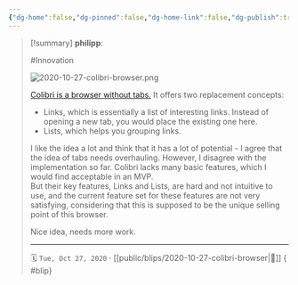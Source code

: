 ```yaml
---
{"dg-home":false,"dg-pinned":false,"dg-home-link":false,"dg-publish":true,"tags":["dgblip"],"created-date":"2020-10-27T00:00:00","disabled rules":["yaml-title","yaml-title-alias","file-name-heading"],"title":"philipp @ 2020-10-27","dg-permalink":"2020/10/27/colibri-browser/","updated-date":"2025-04-30T22:27:37","dg-path":"blips/2020-10-27-colibri-browser.md","permalink":"/2020/10/27/colibri-browser/","dgPassFrontmatter":true}
---
```


> [!summary] **philipp**:
>
> #Innovation
>
> ![2020-10-27-colibri-browser.png](/img/user/attachments/2020-10-27-colibri-browser.png)
>
> [Colibri is a browser without tabs.](https://colibri.opqr.co/) It offers two
> replacement concepts:
>
> - Links, which is essentially a list of interesting links. Instead of opening a
> new tab, you would place the existing one here.
> - Lists, which helps you grouping links.
> 
> I like the idea a lot and think that it has a lot of potential - I agree that
> the idea of tabs needs overhauling. However, I disagree with the implementation
> so far. Colibri lacks many basic features, which I would find acceptable in an
> MVP.  
> But their key features, Links and Lists, are hard and not intuitive to use, and
> the current feature set for these features are not very satisfying, considering
> that this is supposed to be the unique selling point of this browser.
>
> Nice idea, needs more work.
> - - -
>
> 🗓️ `Tue, Oct 27, 2020` · [[public/blips/2020-10-27-colibri-browser\|🔗]]
{ #blip}

